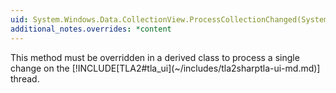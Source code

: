 ```yaml
---
uid: System.Windows.Data.CollectionView.ProcessCollectionChanged(System.Collections.Specialized.NotifyCollectionChangedEventArgs)
additional_notes.overrides: *content
---
```


<p>This method must be overridden in a derived class to process a single change on the [!INCLUDE[TLA2#tla_ui](~/includes/tla2sharptla-ui-md.md)] thread.</p>


